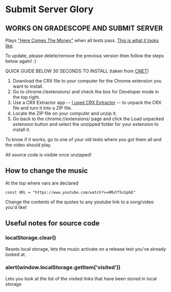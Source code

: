 # Submit Server Glory
## WORKS ON GRADESCOPE AND SUBMIT SERVER
Plays ["Here Comes The Money"](https://www.youtube.com/watch?v=HMuYfScGpbE) when all tests pass.
[This is what it looks like](https://www.youtube.com/watch?v=djO3hJHWpl4&t=15s).

To update, please delete/remove the previous version then follow the steps below again! :)

QUICK GUIDE BELOW 30 SECONDS TO INSTALL (taken from [CNET](https://www.cnet.com/how-to/how-to-install-chrome-extensions-manually/))

1. Download the CRX file to your computer for the Chrome extension you want to install.
2. Go to chrome://extensions/ and check the box for Developer mode in the top right.
3. Use a CRX Extractor app -- [I used CRX Extractor](https://crxextractor.com/) -- to unpack the CRX file and turn it into a ZIP file.
4. Locate the ZIP file on your computer and unzip it.
5. Go back to the chrome://extensions/ page and click the Load unpacked extension button and select the unzipped folder for your extension to install it.

To know if it works, go to one of your old tests where you got them all and the video should play.

All source code is visible once unzipped!

## How to change the music
At the top where vars are declared
```
const URL = "https://www.youtube.com/watch?v=HMuYfScGpbE"
```
Change the contents of the quotes to any youtube link to a song/video you'd like!

## Useful notes for source code
### localStorage.clear()
 
Resets local storage, lets the music activate on a release test you've already looked at.
  
### alert(window.localStorage.getItem('visited'))
 
Lets you look at the list of the visited links that have been stored in local storage

